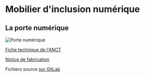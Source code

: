 # Mobilier d'inclusion numérique

## La porte numérique

![Porte numérique](https://design-ouvert.fr/images/YLA7420.jpg)

[Fiche technique de l'ANCT](https://design-ouvert.societenumerique.gouv.fr/wp-content/uploads/2021/09/Fiche_technique_simplifiee_3_LA_PORTE_NUMERIQUE.pdf)

[Notice de fabrication](https://design-ouvert.fr/images/Mode_d%27Emploi_la_Porte_Num%C3%A9rique.pdf)

Fichiers source [sur GitLab](https://gitlab.com/RFFLabs/mois-de-la-fabrication-distribuee)
